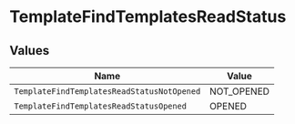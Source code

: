 # TemplateFindTemplatesReadStatus


## Values

| Name                                       | Value                                      |
| ------------------------------------------ | ------------------------------------------ |
| `TemplateFindTemplatesReadStatusNotOpened` | NOT_OPENED                                 |
| `TemplateFindTemplatesReadStatusOpened`    | OPENED                                     |
